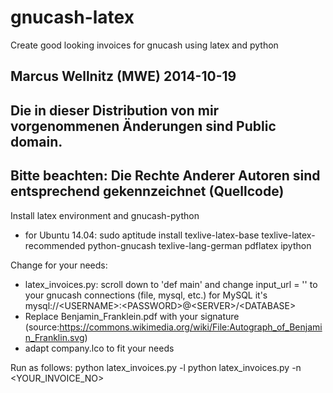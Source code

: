 gnucash-latex
=============

Create good looking invoices for gnucash using latex and python

## Marcus Wellnitz (MWE) 2014-10-19
## Die in dieser Distribution von mir vorgenommenen Änderungen sind Public domain. 
## Bitte beachten: Die Rechte Anderer Autoren sind entsprechend gekennzeichnet (Quellcode)

Install latex environment and gnucash-python
* for Ubuntu 14.04: sudo aptitude install texlive-latex-base texlive-latex-recommended python-gnucash texlive-lang-german pdflatex ipython

Change for your needs:
* latex_invoices.py: scroll down to 'def main' and change input_url = '' to your gnucash connections (file, mysql, etc.) for MySQL it's mysql://\<USERNAME>:\<PASSWORD>@\<SERVER>/\<DATABASE>
* Replace Benjamin_Franklein.pdf with your signature (source:https://commons.wikimedia.org/wiki/File:Autograph_of_Benjamin_Franklin.svg)
* adapt company.lco to fit your needs

Run as follows:
python latex_invoices.py -l 
python latex_invoices.py -n <YOUR_INVOICE_NO>
